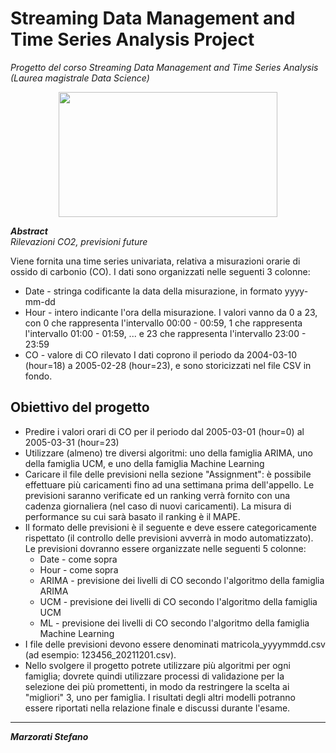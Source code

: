# Streaming Data Management and Time Series Analysis Project 
*Progetto del corso Streaming Data Management and Time Series Analysis (Laurea magistrale Data Science)*

<p align="center">
  <img width="350" height="200" src="https://editor.analyticsvidhya.com/uploads/3951420200902_blog_-forecasting-with-time-series-models-using-python_pt2_website.png">
</p>

_**Abstract**_ <br />
*Rilevazioni CO2, previsioni future*

Viene fornita una time series univariata, relativa a misurazioni orarie di ossido di carbonio (CO). I dati sono organizzati nelle seguenti 3 colonne:

* Date - stringa codificante la data della misurazione, in formato yyyy-mm-dd
* Hour - intero indicante l'ora della misurazione. I valori vanno da 0 a 23, con 0 che rappresenta l'intervallo 00:00 - 00:59, 1 che rappresenta l'intervallo 01:00 - 01:59, ... e 23 che rappresenta l'intervallo 23:00 - 23:59
* CO - valore di CO rilevato
I dati coprono il periodo da 2004-03-10 (hour=18) a 2005-02-28 (hour=23), e sono storicizzati nel file CSV in fondo.

## Obiettivo del progetto

* Predire i valori orari di CO per il periodo dal 2005-03-01 (hour=0) al 2005-03-31 (hour=23)
* Utilizzare (almeno) tre diversi algoritmi: uno della famiglia ARIMA, uno della famiglia UCM, e uno della famiglia Machine Learning
* Caricare il file delle previsioni nella sezione "Assignment": è possibile effettuare più caricamenti fino ad una settimana prima dell'appello. Le previsioni saranno verificate ed un ranking verrà fornito con una cadenza giornaliera (nel caso di nuovi caricamenti). La misura di performance su cui sarà basato il ranking è il MAPE.
* Il formato delle previsioni è il seguente e deve essere categoricamente rispettato (il controllo delle previsioni avverrà in modo automatizzato). Le previsioni dovranno essere organizzate nelle seguenti 5 colonne:
  * Date - come sopra
  * Hour - come sopra
  * ARIMA - previsione dei livelli di CO secondo l'algoritmo della famiglia ARIMA
  * UCM  - previsione dei livelli di CO secondo l'algoritmo della famiglia UCM
  * ML  - previsione dei livelli di CO secondo l'algoritmo della famiglia Machine Learning
* I file delle previsioni devono essere denominati matricola_yyyymmdd.csv (ad esempio: 123456_20211201.csv).
* Nello svolgere il progetto potrete utilizzare più algoritmi per ogni famiglia; dovrete quindi utilizzare processi di validazione per la selezione dei più promettenti, in modo da restringere la scelta ai "migliori" 3, uno per famiglia. I risultati degli altri modelli potranno essere riportati nella relazione finale e discussi durante l'esame.


***

_**Marzorati Stefano**_ 
